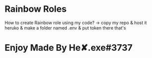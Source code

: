 # Rainbow Roles

How to create Rainbow role using my code?
-> copy my repo & host it heruko & make a folder named 
.env & put token there that's 
# Enjoy Made By He✘.exe#3737
